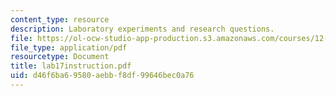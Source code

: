 ```yaml
---
content_type: resource
description: Laboratory experiments and research questions.
file: https://ol-ocw-studio-app-production.s3.amazonaws.com/courses/12-108-structure-of-earth-materials-fall-2004/d46f6ba69580aebbf8df99646bec0a76_lab17instruction.pdf
file_type: application/pdf
resourcetype: Document
title: lab17instruction.pdf
uid: d46f6ba6-9580-aebb-f8df-99646bec0a76
---
```

